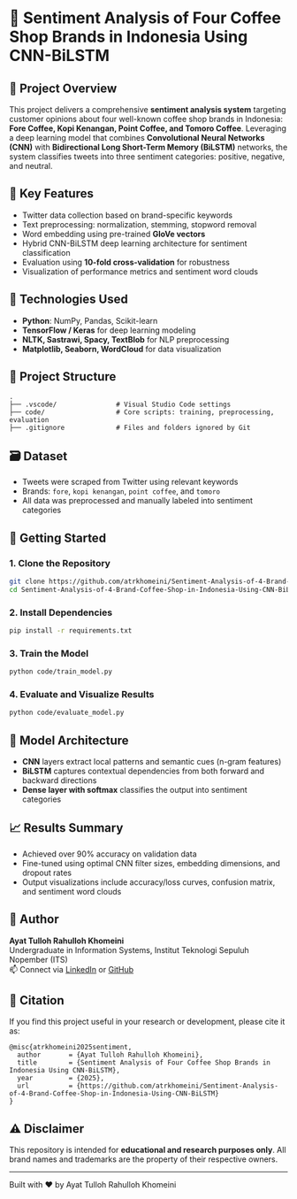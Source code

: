 # 🌟 Sentiment Analysis of Four Coffee Shop Brands in Indonesia Using CNN-BiLSTM

## 📄 Project Overview

This project delivers a comprehensive **sentiment analysis system** targeting customer opinions about four well-known coffee shop brands in Indonesia: **Fore Coffee, Kopi Kenangan, Point Coffee, and Tomoro Coffee**. Leveraging a deep learning model that combines **Convolutional Neural Networks (CNN)** with **Bidirectional Long Short-Term Memory (BiLSTM)** networks, the system classifies tweets into three sentiment categories: positive, negative, and neutral.

## 🤖 Key Features

- Twitter data collection based on brand-specific keywords
- Text preprocessing: normalization, stemming, stopword removal
- Word embedding using pre-trained **GloVe vectors**
- Hybrid CNN-BiLSTM deep learning architecture for sentiment classification
- Evaluation using **10-fold cross-validation** for robustness
- Visualization of performance metrics and sentiment word clouds

## 🔧 Technologies Used

- **Python**: NumPy, Pandas, Scikit-learn
- **TensorFlow / Keras** for deep learning modeling
- **NLTK, Sastrawi, Spacy, TextBlob** for NLP preprocessing
- **Matplotlib, Seaborn, WordCloud** for data visualization

## 📁 Project Structure

```
.
├── .vscode/               # Visual Studio Code settings
├── code/                  # Core scripts: training, preprocessing, evaluation
├── .gitignore             # Files and folders ignored by Git
```

## 🗃️ Dataset

- Tweets were scraped from Twitter using relevant keywords
- Brands: `fore`, `kopi kenangan`, `point coffee`, and `tomoro`
- All data was preprocessed and manually labeled into sentiment categories

## 🚀 Getting Started

### 1. Clone the Repository
```bash
git clone https://github.com/atrkhomeini/Sentiment-Analysis-of-4-Brand-Coffee-Shop-in-Indonesia-Using-CNN-BiLSTM.git
cd Sentiment-Analysis-of-4-Brand-Coffee-Shop-in-Indonesia-Using-CNN-BiLSTM
```

### 2. Install Dependencies
```bash
pip install -r requirements.txt
```

### 3. Train the Model
```bash
python code/train_model.py
```

### 4. Evaluate and Visualize Results
```bash
python code/evaluate_model.py
```

## 🧠 Model Architecture

- **CNN** layers extract local patterns and semantic cues (n-gram features)
- **BiLSTM** captures contextual dependencies from both forward and backward directions
- **Dense layer with softmax** classifies the output into sentiment categories

## 📈 Results Summary

- Achieved over 90% accuracy on validation data
- Fine-tuned using optimal CNN filter sizes, embedding dimensions, and dropout rates
- Output visualizations include accuracy/loss curves, confusion matrix, and sentiment word clouds

## 👤 Author

**Ayat Tulloh Rahulloh Khomeini**  
Undergraduate in Information Systems, Institut Teknologi Sepuluh Nopember (ITS)  
📫 Connect via [LinkedIn](www.linkedin.com/in/ayat-tulloh-rk) or [GitHub](https://github.com/atrkhomeini)

## 📝 Citation

If you find this project useful in your research or development, please cite it as:

```text
@misc{atrkhomeini2025sentiment,
  author       = {Ayat Tulloh Rahulloh Khomeini},
  title        = {Sentiment Analysis of Four Coffee Shop Brands in Indonesia Using CNN-BiLSTM},
  year         = {2025},
  url          = {https://github.com/atrkhomeini/Sentiment-Analysis-of-4-Brand-Coffee-Shop-in-Indonesia-Using-CNN-BiLSTM}
}
```

## ⚠️ Disclaimer

This repository is intended for **educational and research purposes only**. All brand names and trademarks are the property of their respective owners.

---

Built with ❤️ by Ayat Tulloh Rahulloh Khomeini
